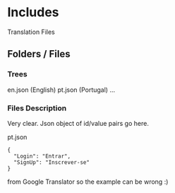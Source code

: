 # Includes

Translation Files

## Folders / Files

### Trees

en.json (English)
pt.json (Portugal)
...

### Files Description

Very clear. Json object of id/value pairs go here.  

pt.json
```
{
  "Login": "Entrar",
  "SignUp": "Inscrever-se"
}

```

from Google Translator so the example can be wrong :)

